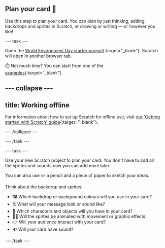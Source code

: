 ## Plan your card 💌

Use this step to plan your card. You can plan by just thinking, adding backdrops and sprites in Scratch, or drawing or writing — or however you like!

--- task ---

Open the [World Environment Day starter project](https://scratch.mit.edu/projects/1004459944/editor/){:target="_blank"}. Scratch will open in another browser tab.

⏱️ Not much time? You can start from one of the [examples](https://scratch.mit.edu/studios/35028571){:target="_blank"}. 

--- collapse ---
---
title: Working offline
---

For information about how to set up Scratch for offline use, visit [our 'Getting started with Scratch' guide](https://projects.raspberrypi.org/en/projects/getting-started-scratch){:target="_blank"}.

--- /collapse ---

--- /task ---

--- task ---

Use your new Scratch project to plan your card. You don't have to add all the sprites and sounds now you can add more later. 

You can also use ✏️ a pencil and a piece of paper to sketch your ideas.

Think about the backdrop and sprites:
- 🖼️ Which backdrop or background colours will you use in your card? 
- 🗒️ What will your message look or sound like?
- 🦁 Which characters and objects will you have in your card? 
- 🏃‍♀️ Will the sprites be animated with movement or graphic effects
- 👉 Will your audience interact with your card?
- 🔉 Will your card have sound?

--- /task ---
